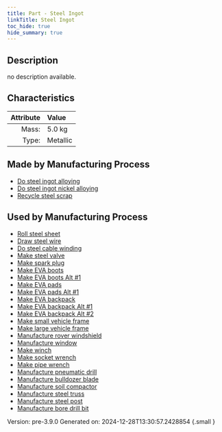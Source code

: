 ```yaml
---
title: Part - Steel Ingot
linkTitle: Steel Ingot
toc_hide: true
hide_summary: true
---
```


## Description
no description available.

## Characteristics

| Attribute      | Value |
|--------:|:------|
|Mass:|5.0 kg|
|Type:|Metallic|

## Made by Manufacturing Process

- [Do steel ingot alloying](/docs/definitions/process/do-steel-ingot-alloying)
- [Do steel ingot nickel alloying](/docs/definitions/process/do-steel-ingot-nickel-alloying)
- [Recycle steel scrap](/docs/definitions/process/recycle-steel-scrap)

## Used by Manufacturing Process

- [Roll steel sheet](/docs/definitions/process/roll-steel-sheet)
- [Draw steel wire](/docs/definitions/process/draw-steel-wire)
- [Do steel cable winding](/docs/definitions/process/do-steel-cable-winding)
- [Make steel valve](/docs/definitions/process/make-steel-valve)
- [Make spark plug](/docs/definitions/process/make-spark-plug)
- [Make EVA boots](/docs/definitions/process/make-eva-boots)
- [Make EVA boots Alt #1](/docs/definitions/process/make-eva-boots-alt--1)
- [Make EVA pads](/docs/definitions/process/make-eva-pads)
- [Make EVA pads Alt #1](/docs/definitions/process/make-eva-pads-alt--1)
- [Make EVA backpack](/docs/definitions/process/make-eva-backpack)
- [Make EVA backpack Alt #1](/docs/definitions/process/make-eva-backpack-alt--1)
- [Make EVA backpack Alt #2](/docs/definitions/process/make-eva-backpack-alt--2)
- [Make small vehicle frame](/docs/definitions/process/make-small-vehicle-frame)
- [Make large vehicle frame](/docs/definitions/process/make-large-vehicle-frame)
- [Manufacture rover windshield](/docs/definitions/process/manufacture-rover-windshield)
- [Manufacture window](/docs/definitions/process/manufacture-window)
- [Make winch](/docs/definitions/process/make-winch)
- [Make socket wrench](/docs/definitions/process/make-socket-wrench)
- [Make pipe wrench](/docs/definitions/process/make-pipe-wrench)
- [Manufacture pneumatic drill](/docs/definitions/process/manufacture-pneumatic-drill)
- [Manufacture bulldozer blade](/docs/definitions/process/manufacture-bulldozer-blade)
- [Manufacture soil compactor](/docs/definitions/process/manufacture-soil-compactor)
- [Manufacture steel truss](/docs/definitions/process/manufacture-steel-truss)
- [Manufacture steel post](/docs/definitions/process/manufacture-steel-post)
- [Manufacture bore drill bit](/docs/definitions/process/manufacture-bore-drill-bit)


Version: pre-3.9.0 Generated on: 2024-12-28T13:30:57.2428854
{.small }

